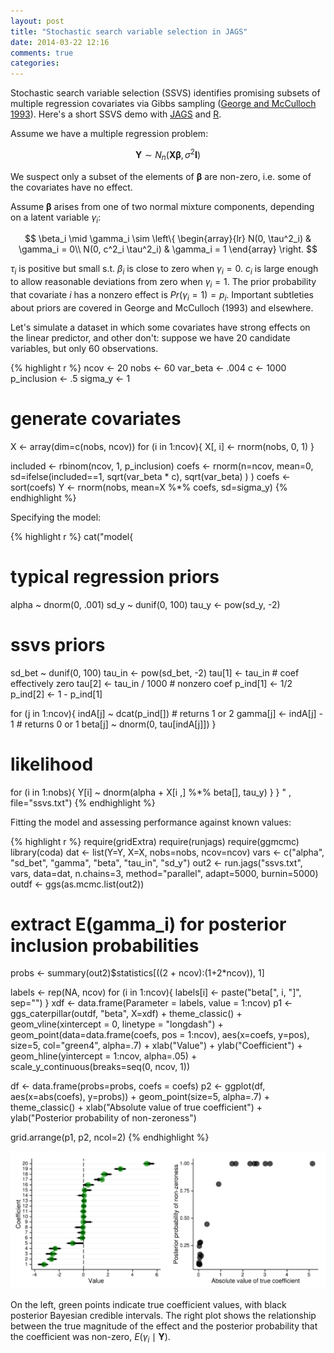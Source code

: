 ```yaml
---
layout: post
title: "Stochastic search variable selection in JAGS"
date: 2014-03-22 12:16
comments: true
categories:
---
```


Stochastic search variable selection (SSVS) identifies promising subsets of multiple regression covariates via Gibbs sampling ([George and McCulloch 1993](http://aima.eecs.berkeley.edu/~russell/classes/cs294/f05/papers/george+mcculloch-1993.pdf)). Here's a short SSVS demo with [JAGS](http://mcmc-jags.sourceforge.net/) and [R](http://www.r-project.org/).

Assume we have a multiple regression problem:

$$\boldsymbol{Y} \sim N_n(\boldsymbol{X \beta}, \sigma^2 \boldsymbol{I})$$

We suspect only a subset of the elements of $\boldsymbol{\beta}$ are non-zero, i.e. some of the covariates have no effect.

Assume $\boldsymbol{\beta}$ arises from one of two normal mixture components, depending on a latent variable $\gamma_i$:

$$
\beta_i \mid \gamma_i  \sim \left\{
  \begin{array}{lr}
    N(0, \tau^2_i) &  \gamma_i = 0\\
    N(0, c^2_i \tau^2_i) &  \gamma_i = 1
  \end{array}
\right.
$$

$\tau_i$ is positive but small s.t. $\beta_i$ is close to zero when $\gamma_i = 0$. $c_i$ is large enough to allow reasonable deviations from zero when $\gamma_i = 1$. The prior probability that covariate $i$ has a nonzero effect is $Pr(\gamma_i = 1) = p_i$. Important subtleties about priors are covered in George and McCulloch (1993) and elsewhere.

Let's simulate a dataset in which some covariates have strong effects on the linear predictor, and other don't: suppose we have 20 candidate variables, but only 60 observations.

{% highlight r %}
ncov <- 20
nobs <- 60
var_beta <- .004
c <- 1000
p_inclusion <- .5
sigma_y <- 1

# generate covariates
X <- array(dim=c(nobs, ncov))
for (i in 1:ncov){
  X[, i] <- rnorm(nobs, 0, 1)
}

included <- rbinom(ncov, 1, p_inclusion)
coefs <- rnorm(n=ncov,
               mean=0,
               sd=ifelse(included==1,
                         sqrt(var_beta * c),
                         sqrt(var_beta)
                         )
               )
coefs <- sort(coefs)
Y <- rnorm(nobs, mean=X %*% coefs, sd=sigma_y)
{% endhighlight %}

Specifying the model:

{% highlight r %}
cat("model{
  # typical regression priors
  alpha ~ dnorm(0, .001)
  sd_y ~ dunif(0, 100)
  tau_y <- pow(sd_y, -2)

  # ssvs priors
  sd_bet ~ dunif(0, 100)
  tau_in <- pow(sd_bet, -2)
  tau[1] <- tau_in            # coef effectively zero
  tau[2] <- tau_in / 1000     # nonzero coef
  p_ind[1] <- 1/2
  p_ind[2] <- 1 - p_ind[1]

  for (j in 1:ncov){
    indA[j] ~ dcat(p_ind[]) # returns 1 or 2
    gamma[j] <- indA[j] - 1   # returns 0 or 1
    beta[j] ~ dnorm(0, tau[indA[j]])
  }

  # likelihood
  for (i in 1:nobs){
    Y[i] ~ dnorm(alpha + X[i ,] %*% beta[], tau_y)
  }
}
    "
    , file="ssvs.txt")
{% endhighlight %}

Fitting the model and assessing performance against known values:

{% highlight r %}
require(gridExtra)
require(runjags)
require(ggmcmc)
library(coda)
dat <- list(Y=Y, X=X, nobs=nobs, ncov=ncov)
vars <- c("alpha", "sd_bet", "gamma", "beta", "tau_in", "sd_y")
out2 <- run.jags("ssvs.txt", vars, data=dat, n.chains=3,
                 method="parallel", adapt=5000, burnin=5000)
outdf <- ggs(as.mcmc.list(out2))

# extract E(gamma_i) for posterior inclusion probabilities
probs <- summary(out2)$statistics[((2 + ncov):(1+2*ncov)), 1]

labels <- rep(NA, ncov)
for (i in 1:ncov){
  labels[i] <- paste("beta[", i, "]", sep="")
}
xdf <- data.frame(Parameter = labels, value = 1:ncov)
p1 <- ggs_caterpillar(outdf, "beta", X=xdf) +
  theme_classic() +
  geom_vline(xintercept = 0, linetype = "longdash") +
  geom_point(data=data.frame(coefs, pos = 1:ncov),
              aes(x=coefs, y=pos), size=5, col="green4", alpha=.7) +
  xlab("Value") +
  ylab("Coefficient") +
  geom_hline(yintercept = 1:ncov, alpha=.05) +
  scale_y_continuous(breaks=seq(0, ncov, 1))

df <- data.frame(probs=probs, coefs = coefs)
p2 <- ggplot(df, aes(x=abs(coefs), y=probs)) +
  geom_point(size=5, alpha=.7) +
  theme_classic() +
  xlab("Absolute value of true coefficient") +
  ylab("Posterior probability of non-zeroness")

grid.arrange(p1, p2, ncol=2)
{% endhighlight %}

![](/images/ssvs.svg)

On the left, green points indicate true coefficient values, with black posterior Bayesian credible intervals. The right plot shows the relationship between the true magnitude of the effect and the posterior probability that the coefficient was non-zero, $E(\gamma_i \mid \boldsymbol{Y})$.
